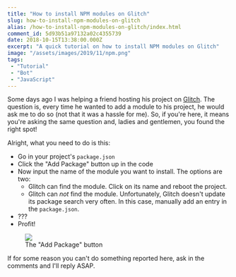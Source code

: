 ```yaml
---
title: "How to install NPM modules on Glitch"
slug: how-to-install-npm-modules-on-glitch
alias: /how-to-install-npm-modules-on-glitch/index.html
comment_id: 5d93b51a97132a02c4355739
date: 2018-10-15T13:38:00.000Z
excerpt: "A quick tutorial on how to install NPM modules on Glitch"
image: "/assets/images/2019/11/npm.png"
tags: 
 - "Tutorial"
 - "Bot"
 - "JavaScript"
---
```


<p>Some days ago I was helping a friend hosting his project on <a href="https://glitch.com/" rel="nofollow">Glitch</a>. The question is, every time he wanted to add a module to his project, he would ask me to do so (not that it was a hassle for me). So, if you're here, it means you're asking the same question and, ladies and gentlemen, you found the right spot!</p><p>Alright, what you need to do is this:</p><!--kg-card-begin: html--><ul><li>Go in your project's <code>package.json</code></li><li>Click the "Add Package" button up in the code</li><li>Now input the name of the module you want to install. The options are two:<ul><li>Glitch can find the module. Click on its name and reboot the project.</li><li>Glitch can <em>not</em> find the module. Unfortunately, Glitch doesn't update its package search very often. In this case, manually add an entry in the <code>package.json</code>.</li></ul></li><li>???</li><li>Profit!</li></ul><!--kg-card-end: html--><figure class="kg-card kg-image-card kg-card-hascaption"><img src="{{ site.baseurl }}/assets/images/2019/08/glitch_add_package.png" class="kg-image"><figcaption>The "Add Package" button</figcaption></figure><p>If for some reason you can't do something reported here, ask in the comments and I'll reply ASAP.</p>